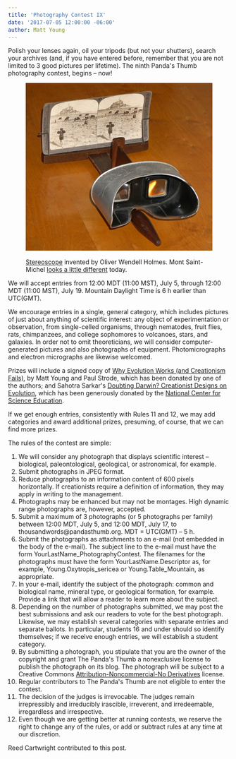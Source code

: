 ```yaml
---
title: 'Photography Contest IX'
date: '2017-07-05 12:00:00 -06:00'
author: Matt Young 
---
```


Polish your lenses again, oil your tripods (but not your shutters), search your archives (and, if you have entered before, remember that you are not limited to 3 good pictures per lifetime). The ninth Panda's Thumb photography contest, begins &ndash; now!

<figure>
<img src="/uploads/2017/DSC01274_Stereoscope_Cropped_600.JPG" alt="Stereoscope"/>
<figcaption>
<p><a href="https://en.wikipedia.org/wiki/Stereoscope">Stereoscope</a> invented by Oliver Wendell Holmes. Mont Saint-Michel <a href="https://en.wikipedia.org/wiki/Mont_Saint-Michel#/media/File:Mont_St_Michel_%2B_Jet%C3%A9e_par_Mar%C3%A9e_haute.JPG">looks a little different</a> today.</p>
</figcaption>
</figure>

We will accept entries from 12:00 MDT (11:00 MST), July 5, through 12:00 MDT (11:00 MST), July 19. Mountain Daylight Time is 6&nbsp;h earlier than UTC(GMT).

We encourage entries in a single, general category, which includes pictures of just about anything of scientific interest: any object of experimentation or observation, from single-celled organisms, through nematodes, fruit flies, rats, chimpanzees, and college sophomores to volcanoes, stars, and galaxies. In order not to omit theoreticians, we will consider computer-generated pictures and also photographs of equipment. Photomicrographs and electron micrographs are likewise welcomed. 

Prizes will include a signed copy of <a href="http://www.amazon.com/Why-Evolution-Works-Creationism-Fails/dp/0813545501">Why Evolution Works (and Creationism Fails)</a>, by Matt Young and Paul Strode, which has been donated by one of the authors; and Sahotra Sarkar's <a href="https://www.amazon.com/Doubting-Darwin-Creationist-Designs-Evolution/dp/1405154918">Doubting Darwin? Creationist Designs on Evolution</a>, which has been generously donated by the <a href="https://ncse.com/">National Center for Science Education</a>. 

If we get enough entries, consistently with Rules 11 and 12, we may add categories and award additional prizes, presuming, of course, that we can find more prizes.

<!--more-->

The rules of the contest are simple:

<ol>

<li>We will consider any photograph that displays scientific interest &ndash;  biological, paleontological, geological, or astronomical, for example.</li>

<li>Submit photographs in JPEG format. </li>

<li>Reduce photographs to an information content of 600 pixels horizontally. If creationists require a definition of information, they may apply in writing to the management.</li>

<li>Photographs may be enhanced but may not be montages. High dynamic range photographs are, however, accepted.</li>

<li>Submit a maximum of 3 photographs (or 5 photographs per family) between 12:00 MDT, July 5, and 12:00 MDT, July 17, to thousandwords@pandasthumb.org. MDT&nbsp;=&nbsp;UTC(GMT)&nbsp;&ndash;&nbsp;5&nbsp;h.</li>

<li>Submit the photographs as attachments to an e-mail (not embedded in the body of the e-mail). The subject line to the e-mail must have the form YourLastName_PhotographyContest. The filenames for the photographs must have the form YourLastName.Descriptor as, for example, Young.Oxytropis_sericea or Young.Table_Mountain, as appropriate. </li>

<li>In your e-mail, identify the subject of the photograph: common and biological name, mineral type, or geological formation, for example. Provide a link that will allow a reader to learn more about the subject.</li>

<li>Depending on the number of photographs submitted, we may post the best submissions and ask our readers to vote for the best photograph. Likewise, we may establish several categories with separate entries and separate ballots. In particular, students 16 and under should so identify themselves; if we receive enough entries, we will establish a student category.</li>

<li>By submitting a photograph, you stipulate that you are the owner of the copyright and grant The Panda's Thumb a nonexclusive license to publish the photograph on its blog. The photograph will be subject to a Creative Commons <a href=”http://creativecommons.org/licenses/by-nc-nd/2.5/”> Attribution-Noncommercial-No Derivatives</a> license. </li>

<li>Regular contributors to The Panda's Thumb are not eligible to enter the contest.</li>

<li>The decision of the judges is irrevocable. The judges remain irrepressibly and irreducibly irascible, irreverent, and irredeemable, irregardless and irrespective.</li>

<li> Even though we are getting better at running contests, we reserve the right to change any of the rules, or add or subtract rules at any time at our discretion.</li>

</ol>

Reed Cartwright contributed to this post.
